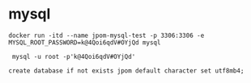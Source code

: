 # mysql

```shell
docker run -itd --name jpom-mysql-test -p 3306:3306 -e MYSQL_ROOT_PASSWORD=k@4Qoi6qdV#OYjQd mysql

```

```shell
 mysql -u root -p'k@4Qoi6qdV#OYjQd'
```

```shell
create database if not exists jpom default character set utf8mb4;
```
